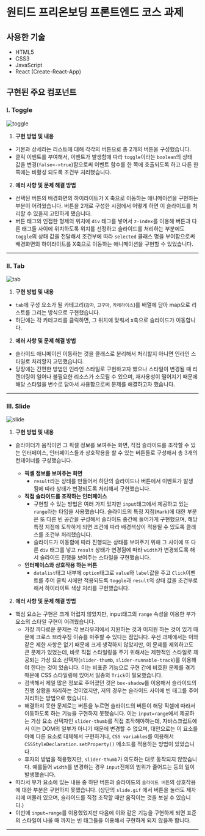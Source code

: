 # 원티드 프리온보딩 프론트엔드 코스 과제

## 사용한 기술

- HTML5
- CSS3
- JavaScript
- React (Create-React-App)

## 구현된 주요 컴포넌트

### I. Toggle

![toggle](https://user-images.githubusercontent.com/77887712/163755887-fd9b6fb3-aa34-47e0-a348-9323c74fc27c.gif)

1. **구현 방법 및 내용**

- 기본과 상세라는 리스트에 대해 각각의 버튼으로 총 2개의 버튼을 구성했습니다.
- 클릭 이벤트를 부여해서, 이벤트가 발생함에 따라 `toggle`이라는 `boolean`의 상태 값을 변경(`false<->true`)함으로써 이벤트 함수를 한 쪽에 호출되도록 하고 다른 한 쪽에는 비활성 되도록 조건부 처리했습니다.

2. **에러 사항 및 문제 해결 방법**

- 선택된 버튼의 배경화면의 하이라이트가 X 축으로 이동하는 애니메이션을 구현하는 부분이 어려웠습니다. 버튼을 2개로 구성한 시점에서 어떻게 하면 이 슬라이드를 처리할 수 있을지 고민하게 됐습니다.
- 버튼 태그와 인접한 형제의 위치에 `div` 태그를 넣어서 `z-index`를 이용해 버튼과 다른 태그들 사이에 위치하도록 위치를 선정하고 슬라이드를 처리하는 부분에도 `toggle`의 상태 값을 전달해서 조건부에 따라 `selected` 클래스 명을 부여함으로써 배경화면의 하이라이트를 X축으로 이동하는 애니메이션을 구현할 수 있었습니다.

---

### II. Tab

![tab](https://user-images.githubusercontent.com/77887712/163755923-f0c5a44d-51df-4361-aef6-e9aae3624a74.gif)

1. **구현 방법 및 내용**

- `tab`에 구성 요소가 될 카테고리(`감자`, `고구마`, `카레라이스`)를 배열에 담아 map으로 리스트를 그리는 방식으로 구현했습니다.
- 하단에는 각 카테고리를 클릭하면, 그 위치에 맞춰서 x축으로 슬라이드가 이동합니다.

2. **에러 사항 및 문제 해결 방법**

- 슬라이드 애니메이션 이동하는 것을 클래스로 분리해서 처리할지 아니면 인라인 스타일로 처리할지 고민했습니다.
- 당장에는 간편한 방법인 인라인 스타일로 구현하고자 했으나 스타일이 변경될 때 리렌더링이 일어나 불필요한 리소스가 소모될 수 있으며, 재사용성이 떨어지기 때문에 해당 스타일을 변수로 담아서 사용함으로써 문제를 해결하고자 했습니다.

---

### III. Slide

![slide](https://user-images.githubusercontent.com/77887712/164169526-1b5524e0-c75c-49c3-ade4-50e9c46bae8d.gif)

1. **구현 방법 및 내용**

- 슬라이더가 움직이면 그 픽셀 정보를 보여주는 화면, 직접 슬라이드를 조작할 수 있는 인터페이스, 인터페이스들과 상호작용을 할 수 있는 버튼들로 구성해서 총 3개의 컨테이너를 구성했습니다.

  - **픽셀 정보를 보여주는 화면**
    - `result`라는 상태를 만들어서 하단의 슬라이드나 버튼에서 이벤트가 발생 됨에 따라 상태가 변경되도록 처리해서 구현했습니다.
  - **직접 슬라이드를 조작하는 인터페이스**
    - 구현할 수 있는 방법은 여러 가지 있지만 `input`태그에서 제공하고 있는 `range`라는 타입을 사용했습니다. 슬라이드의 특정 지점(`Mark`)에 대한 부분은 또 다른 빈 공간을 구성해서 슬라이드 중간에 들어가게 구현했으며, 해당 특정 지점에 도착하게 되면 조건에 따라 배경색상이 적용될 수 있도록 클래스를 조건부 처리했습니다.
    - 슬라이드가 이동함에 따라 진행되는 상태를 보여주기 위해 그 사이에 또 다른 `div` 태그를 넣고 `result` 상태가 변경됨에 따라 `width`가 변경되도록 해서 슬라이드 진행을 보여주는 스타일을 구현했습니다.
  - **인터페이스와 상호작용 하는 버튼**
    - `datalist`태그 내부에 `option`태그로 `value`와 `label`값을 주고 `Click`이벤트를 주어 클릭 시에만 적용되도록 `toggle`과 `result`의 상태 값을 조건부로 해서 하이라이트 색상 처리를 구현했습니다.

2. **에러 사항 및 문제 해결 방법**

- 핵심 요소는 구현은 크게 어렵지 않았지만, input태그의 `range` 속성을 이용한 부가 요소의 스타일 구현이 어려웠습니다.
  - 가장 까다로운 문제는 각 브라우저에서 지원하는 것과 미지원 하는 것이 있기 때문에 크로스 브라우징 이슈를 마주할 수 있다는 점입니다. 우선 과제에서는 이와 같은 제한 사항은 없기 때문에 크게 생각하지 않았지만, 이 문제를 제외하고도 큰 문제가 있었는데, 바로 직접 스타일링을 주기 위해서는 제한적인 스타일로 제공되는 가상 요소 선택자(`slider-thumb`, `slider-runnable-track`)를 이용해야 한다는 것이 었습니다. 이는 비표준 기능으로 구현 간에 비호환 문제를 겪기 때문에 CSS 스타일링에 있어서 일종의 `Trick`이 필요했습니다.
  - 검색해서 제일 많은 정보로 주어졌던 것은 `box-shadow`를 이용해서 슬라이드의 진행 상황을 처리하는 것이었지만, 저의 경우는 슬라이드 사이에 빈 태그를 주어 처리하는 방법으로 했습니다.
  - 해결하지 못한 문제로는 버튼을 누르면 슬라이드의 버튼이 해당 픽셀에 따라서 이동하도록 하는 기능을 구현하지 못했습니다. 이는 `input=range`에서 제공하는 가상 요소 선택자인 `slider-thumb`를 직접 조작해야하는데, 자바스크립트에서 이는 DOM의 일부가 아니기 때문에 변경할 수 없으며, 대안으로는 이 요소를 아예 다른 요소로 대체해서 구현하거나, `CSS variables`를 이용해서 `CSSStyleDeclaration.setProperty()` 메소드를 적용하는 방법이 있었습니다.
  - 후자의 방법을 적용했지만, `slider-thumb`가 의도하는 대로 동작되지 않았습니다. 예를들어 `width`를 변경하는 경우 `input`전체의 범위가 줄어드는 등의 일이 발생했습니다.
- 따라서 부가 요소에 있는 내용 중 하단 버튼과 슬라이드의 `슬라이드 버튼`의 상호작용에 대한 부분은 구현하지 못했습니다. (상단의 `slide.gif` 에서 버튼을 눌러도 제자리에 머물러 있으며, 슬라이드를 직접 조작할 때만 움직이는 것을 보실 수 있습니다.)
- 이번에 `input=range`를 이용했었지만 다음에 이와 같은 기능을 구현하게 되면 표준의 스타일이 나올 때 까지는 빈 태그들을 이용해서 구현하게 되지 않을까 합니다.

---
